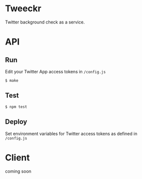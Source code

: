 Tweeckr
====

Twitter background check as a service.



API
===

Run
---

Edit your Twitter App access tokens in `/config.js`

`$ make`


Test
---

`$ npm test`



Deploy
---

Set environment variables for Twitter access tokens as defined in `/config.js`

Client
===

coming soon
